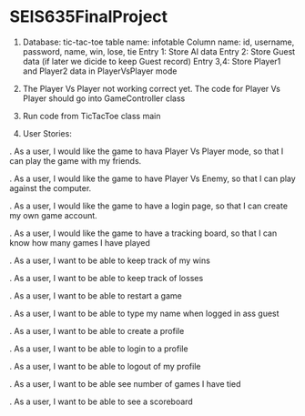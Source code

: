 # SEIS635FinalProject

1. Database: tic-tac-toe
  table name: infotable
  Column name: id, username, password, name, win, lose, tie
  Entry 1: Store AI data
  Entry 2: Store Guest data (if later we dicide to keep Guest record)
  Entry 3,4: Store Player1 and Player2 data in PlayerVsPlayer mode
  
2. The Player Vs Player not working correct yet. The code for Player Vs Player should go into GameController class

3. Run code from TicTacToe class main

4. User Stories:

  . As a user, I would like the game to hava Player Vs Player mode, so that I can play the game with my friends.
  
  . As a user, I would like the game to have Player Vs Enemy, so that I can play against the computer.
 
  . As a user, I would like the game to have a login page, so that I can create my own game account.
  
  . As a user, I would like the game to have a tracking board, so that I can know how many games I have played
  
  . As a user, I want to be able to keep track of my wins
  
  . As a user, I want to be able to keep track of losses
  
  . As a user, I want to be able to restart a game
  
  . As a user, I want to be able to type my name when logged in ass guest
  
  . As a user, I want to be able to create a profile
  
  . As a user, I want to be able to login to a profile
  
  . As a user, I want to be able to logout of my profile
  
  . As a user, I want to be able see number of games I have tied
 
 . As a user, I want to be able to see a scoreboard
  
